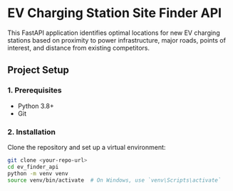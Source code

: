 # EV Charging Station Site Finder API

This FastAPI application identifies optimal locations for new EV charging stations based on proximity to power infrastructure, major roads, points of interest, and distance from existing competitors.

## Project Setup

### 1. Prerequisites
- Python 3.8+
- Git

### 2. Installation
Clone the repository and set up a virtual environment:
```bash
git clone <your-repo-url>
cd ev_finder_api
python -m venv venv
source venv/bin/activate  # On Windows, use `venv\Scripts\activate`